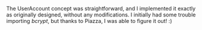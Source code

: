 The UserAccount concept was straightforward, and I implemented it exactly as originally designed, without any modifications. I initially had some trouble importing _bcrypt_, but thanks to Piazza, I was able to figure it out! :)
